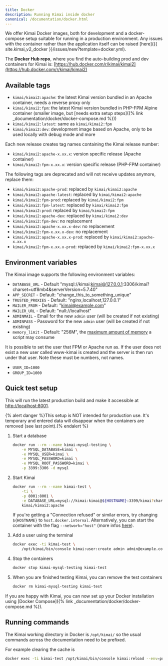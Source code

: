 ```yaml
---
title: Docker
description: Running Kimai inside docker
canonical: /documentation/docker.html
---
```


We offer Kimai Docker images, both for development and a docker-compose setup suitable for running in a production environment.
Any issues with the container rather than the application itself can be raised [here]({{ site.kimai_v2_docker }}/issues/new?template=docker.yml).

The **Docker Hub repo**, where you find the auto-building prod and dev containers for Kimai is: [https://hub.docker.com/r/kimai/kimai2](https://hub.docker.com/r/kimai/kimai2)

## Available tags

- `kimai/kimai2:apache`: the latest Kimai version bundled in an Apache container, needs a reverse proxy only
- `kimai/kimai2:fpm`: the latest Kimai version bundled in PHP-FPM Alpine container (smaller image, but [needs extra setup steps]({% link _documentation/docker/docker-compose.md %})) 
- `kimai/kimai2:latest`: same as `kimai/kimai2:fpm`
- `kimai/kimai2:dev`: development image based on Apache, only to be used locally with debug mode and more 

Each new release creates tag names containing the Kimai release number:

- `kimai/kimai2:apache-x.xx.x`: version specific release (Apache container)  
- `kimai/kimai2:fpm-x.xx.x`: version specific release (PHP-FPM container)

The following tags are deprecated and will not receive updates anymore, replace them:

- `kimai/kimai2:apache-prod`: replaced by `kimai/kimai2:apache` 
- `kimai/kimai2:apache-latest`: replaced by `kimai/kimai2:apache` 
- `kimai/kimai2:fpm-prod`: replaced by `kimai/kimai2:fpm`
- `kimai/kimai2:fpm-latest`: replaced by `kimai/kimai2:fpm` 
- `kimai/kimai2:prod`: replaced by `kimai/kimai2:fpm`
- `kimai/kimai2:apache-dev`: replaced by `kimai/kimai2:dev`  
- `kimai/kimai2:fpm-dev`: no replacement
- `kimai/kimai2:apache-x.xx.x-dev`: no replacement
- `kimai/kimai2:fpm-x.xx.x-dev`: no replacement 
- `kimai/kimai2:apache-x.xx.x-prod`: replaced by `kimai/kimai2:apache-x.xx.x` 
- `kimai/kimai2:fpm-x.xx.x-prod`: replaced by `kimai/kimai2:fpm-x.xx.x` 

## Environment variables

The Kimai image supports the following environment variables:

- `DATABASE_URL` - Default "mysql://kimai:kimai@127.0.0.1:3306/kimai?charset=utf8mb4&serverVersion=5.7.40"
- `APP_SECRET` - Default: "change_this_to_something_unique"
- `TRUSTED_PROXIES` - Default: "nginx,localhost,127.0.0.1" 
- `MAILER_FROM` - Default: "kimai@example.com"
- `MAILER_URL` - Default: "null://localhost"
- `ADMINMAIL` - Email for the new `admin` user (will be created if not existing)
- `ADMINPASS` - Password for the new `admin` user (will be created if not existing)
- `memory_limit` - Default: "256M", the [maximum amount of memory](https://php.net/memory-limit) a script may consume

It is possible to set the user that FPM or Apache run as. If the user does not exist a new user called www-kimai is created and the server is then run under that user. Note these must be numbers, not names.

- `USER_ID=1000`
- `GROUP_ID=1000`

## Quick test setup

This will run the latest production build and make it accessible at <http://localhost:8001>.

{% alert danger %}This setup is NOT intended for production use. It's temporary and entered data will disappear when the containers are removed (see last point).{% endalert %}

1. Start a database

    ```bash
    docker run --rm --name kimai-mysql-testing \
        -e MYSQL_DATABASE=kimai \
        -e MYSQL_USER=kimai \
        -e MYSQL_PASSWORD=kimai \
        -e MYSQL_ROOT_PASSWORD=kimai \
        -p 3399:3306 -d mysql
    ```

2. Start Kimai

    ```bash
    docker run --rm --name kimai-test \
        -ti \
        -p 8001:8001 \
        -e DATABASE_URL=mysql://kimai:kimai@${HOSTNAME}:3399/kimai?charset=utf8mb4&serverVersion=8.3.0 \
        kimai/kimai2:apache
    ```

    If you're getting a "Connection refused" or similar errors, try changing `${HOSTNAME}` to `host.docker.internal`. 
    Alternatively, you can start the container with the flag `--network="host"` (more infos [here](https://stackoverflow.com/questions/24319662/from-inside-of-a-docker-container-how-do-i-connect-to-the-localhost-of-the-mach)).

3. Add a user using the terminal

    ```bash
    docker exec -ti kimai-test \
        /opt/kimai/bin/console kimai:user:create admin admin@example.com ROLE_SUPER_ADMIN
    ```

4. Stop the containers

    ```bash
    docker stop kimai-mysql-testing kimai-test
    ```
 
5. When you are finished testing Kimai, you can remove the test containers

    ```bash
    docker rm kimai-mysql-testing kimai-test
    ```

If you are happy with Kimai, you can now set up your Docker installation using [Docker Compose]({% link _documentation/docker/docker-compose.md %}).

## Running commands

The Kimai working directory in Docker is `/opt/kimai/` so the usual commands across the documentation need to be prefixed.

For example clearing the cache is 

```bash
docker exec -ti kimai-test /opt/kimai/bin/console kimai:reload --env=prod
```
